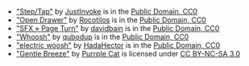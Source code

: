 <ul>
<li><a href="https://freesound.org/people/JustInvoke/sounds/138476/" target="_blank">"Step/Tap"</a> by <a href="https://freesound.org/people/JustInvoke/" target="_blank">JustInvoke</a> is in the <a href="https://wiki.creativecommons.org/Public_domain" target="_blank">Public Domain, CC0</a></li>
<li><a href="https://freesound.org/people/Rocotilos/sounds/245782/" target="_blank">"Open Drawer"</a> by <a href="https://freesound.org/people/Rocotilos/" target="_blank">Rocotilos</a> is in the <a href="https://wiki.creativecommons.org/Public_domain" target="_blank">Public Domain, CC0</a></li>
<li><a href="https://freesound.org/people/davidbain/sounds/136778/" target="_blank">"SFX » Page Turn"</a> by <a href="https://freesound.org/people/davidbain/" target="_blank">davidbain</a> is in the <a href="https://wiki.creativecommons.org/Public_domain" target="_blank">Public Domain, CC0</a></li>
<li><a href="https://freesound.org/people/qubodup/sounds/60013/" target="_blank">"Whoosh"</a> by <a href="https://freesound.org/people/qubodup/" target="_blank">qubodup</a> is in the <a href="https://wiki.creativecommons.org/Public_domain" target="_blank">Public Domain, CC0</a></li>
<li><a href="https://freesound.org/people/HadaHector/sounds/446383/" target="_blank">"electric woosh"</a> by <a href="https://freesound.org/people/HadaHector/" target="_blank">HadaHector</a> is in the <a href="https://wiki.creativecommons.org/Public_domain" target="_blank">Public Domain, CC0</a></li>
<li><a href="https://soundcloud.com/purrplecat/gentle-breeze" target="_blank">"Gentle Breeze"</a> by <a href="https://soundcloud.com/purrplecat" target="_blank">Purrple Cat</a> is licensed under <a href="http://creativecommons.org/licenses/by-nc-sa/3.0" target="_blank">CC BY-NC-SA 3.0</a></li>
</ul>
